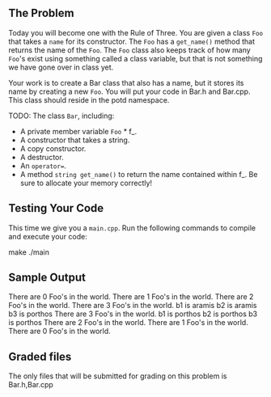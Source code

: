## The Problem
Today you will become one with the Rule of Three. You are given a class `Foo` that takes a `name` for its constructor. The `Foo` has a `get_name()` method that returns the name of the `Foo`. The `Foo` class also keeps track of how many `Foo`'s exist using something called a class variable, but that is not something we have gone over in class yet.

Your work is to create a Bar class that also has a name, but it stores its name by creating a new `Foo`. You will put your code in Bar.h and Bar.cpp. This class should reside in the potd namespace.

TODO: The class `Bar`, including:

- A private member variable `Foo` * f_.
- A constructor that takes a string.
- A copy constructor.
- A destructor.
- An `operator=`.
- A method `string get_name()` to return the name contained within f_.
Be sure to allocate your memory correctly!

## Testing Your Code
This time we give you a `main.cpp`. Run the following commands to compile and execute your code:

make
./main

## Sample Output
There are 0 Foo's in the world.
There are 1 Foo's in the world.
There are 2 Foo's in the world.
There are 3 Foo's in the world.
b1 is aramis
b2 is aramis
b3 is porthos
There are 3 Foo's in the world.
b1 is porthos
b2 is porthos
b3 is porthos
There are 2 Foo's in the world.
There are 1 Foo's in the world.
There are 0 Foo's in the world.

## Graded files
The only files that will be submitted for grading on this problem is Bar.h,Bar.cpp